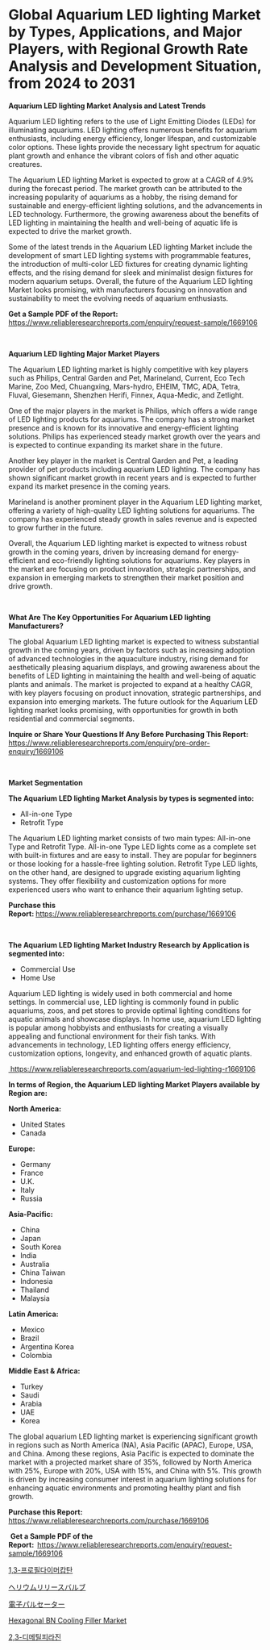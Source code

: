 <p><h1>Global Aquarium LED lighting Market by Types, Applications, and Major Players, with Regional Growth Rate Analysis and Development Situation, from 2024 to 2031</h1></p><p><strong>Aquarium LED lighting Market Analysis and Latest Trends</strong></p>
<p><p>Aquarium LED lighting refers to the use of Light Emitting Diodes (LEDs) for illuminating aquariums. LED lighting offers numerous benefits for aquarium enthusiasts, including energy efficiency, longer lifespan, and customizable color options. These lights provide the necessary light spectrum for aquatic plant growth and enhance the vibrant colors of fish and other aquatic creatures.</p><p>The Aquarium LED lighting Market is expected to grow at a CAGR of 4.9% during the forecast period. The market growth can be attributed to the increasing popularity of aquariums as a hobby, the rising demand for sustainable and energy-efficient lighting solutions, and the advancements in LED technology. Furthermore, the growing awareness about the benefits of LED lighting in maintaining the health and well-being of aquatic life is expected to drive the market growth.</p><p>Some of the latest trends in the Aquarium LED lighting Market include the development of smart LED lighting systems with programmable features, the introduction of multi-color LED fixtures for creating dynamic lighting effects, and the rising demand for sleek and minimalist design fixtures for modern aquarium setups. Overall, the future of the Aquarium LED lighting Market looks promising, with manufacturers focusing on innovation and sustainability to meet the evolving needs of aquarium enthusiasts.</p></p>
<p><strong>Get a Sample PDF of the Report:&nbsp;</strong> <a href="https://www.reliableresearchreports.com/enquiry/request-sample/1669106">https://www.reliableresearchreports.com/enquiry/request-sample/1669106</a></p>
<p>&nbsp;</p>
<p><strong>Aquarium LED lighting Major Market Players</strong></p>
<p><p>The Aquarium LED lighting market is highly competitive with key players such as Philips, Central Garden and Pet, Marineland, Current, Eco Tech Marine, Zoo Med, Chuangxing, Mars-hydro, EHEIM, TMC, ADA, Tetra, Fluval, Giesemann, Shenzhen Herifi, Finnex, Aqua-Medic, and Zetlight.</p><p>One of the major players in the market is Philips, which offers a wide range of LED lighting products for aquariums. The company has a strong market presence and is known for its innovative and energy-efficient lighting solutions. Philips has experienced steady market growth over the years and is expected to continue expanding its market share in the future.</p><p>Another key player in the market is Central Garden and Pet, a leading provider of pet products including aquarium LED lighting. The company has shown significant market growth in recent years and is expected to further expand its market presence in the coming years.</p><p>Marineland is another prominent player in the Aquarium LED lighting market, offering a variety of high-quality LED lighting solutions for aquariums. The company has experienced steady growth in sales revenue and is expected to grow further in the future.</p><p>Overall, the Aquarium LED lighting market is expected to witness robust growth in the coming years, driven by increasing demand for energy-efficient and eco-friendly lighting solutions for aquariums. Key players in the market are focusing on product innovation, strategic partnerships, and expansion in emerging markets to strengthen their market position and drive growth.</p></p>
<p>&nbsp;</p>
<p><strong>What Are The Key Opportunities For Aquarium LED lighting Manufacturers?</strong></p>
<p><p>The global Aquarium LED lighting market is expected to witness substantial growth in the coming years, driven by factors such as increasing adoption of advanced technologies in the aquaculture industry, rising demand for aesthetically pleasing aquarium displays, and growing awareness about the benefits of LED lighting in maintaining the health and well-being of aquatic plants and animals. The market is projected to expand at a healthy CAGR, with key players focusing on product innovation, strategic partnerships, and expansion into emerging markets. The future outlook for the Aquarium LED lighting market looks promising, with opportunities for growth in both residential and commercial segments.</p></p>
<p><strong>Inquire or Share Your Questions If Any Before Purchasing This Report:</strong> <a href="https://www.reliableresearchreports.com/enquiry/pre-order-enquiry/1669106">https://www.reliableresearchreports.com/enquiry/pre-order-enquiry/1669106</a></p>
<p>&nbsp;</p>
<p><strong>Market Segmentation</strong></p>
<p><strong>The Aquarium LED lighting Market Analysis by types is segmented into:</strong></p>
<p><ul><li>All-in-one Type</li><li>Retrofit Type</li></ul></p>
<p><p>The Aquarium LED lighting market consists of two main types: All-in-one Type and Retrofit Type. All-in-one Type LED lights come as a complete set with built-in fixtures and are easy to install. They are popular for beginners or those looking for a hassle-free lighting solution. Retrofit Type LED lights, on the other hand, are designed to upgrade existing aquarium lighting systems. They offer flexibility and customization options for more experienced users who want to enhance their aquarium lighting setup.</p></p>
<p><strong>Purchase this Report:&nbsp;</strong><a href="https://www.reliableresearchreports.com/purchase/1669106">https://www.reliableresearchreports.com/purchase/1669106</a></p>
<p>&nbsp;</p>
<p><strong>The Aquarium LED lighting Market Industry Research by Application is segmented into:</strong></p>
<p><ul><li>Commercial Use</li><li>Home Use</li></ul></p>
<p><p>Aquarium LED lighting is widely used in both commercial and home settings. In commercial use, LED lighting is commonly found in public aquariums, zoos, and pet stores to provide optimal lighting conditions for aquatic animals and showcase displays. In home use, aquarium LED lighting is popular among hobbyists and enthusiasts for creating a visually appealing and functional environment for their fish tanks. With advancements in technology, LED lighting offers energy efficiency, customization options, longevity, and enhanced growth of aquatic plants.</p></p>
<p><a href="https://www.reliableresearchreports.com/aquarium-led-lighting-r1669106">&nbsp;https://www.reliableresearchreports.com/aquarium-led-lighting-r1669106</a></p>
<p><strong>In terms of Region, the Aquarium LED lighting Market Players available by Region are:</strong></p>
<p>
    <p> <strong> North America: </strong>
        <ul>
            <li>United States</li>
            <li>Canada</li>
        </ul>
        </p> 
    <p> <strong> Europe: </strong>
        <ul>
            <li>Germany</li>
            <li>France</li>
            <li>U.K.</li>
            <li>Italy</li>
            <li>Russia</li>
        </ul>
        </p> 
    <p> <strong> Asia-Pacific: </strong>
        <ul>
            <li>China</li>
            <li>Japan</li>
            <li>South Korea</li>
            <li>India</li>
            <li>Australia</li>
            <li>China Taiwan</li>
            <li>Indonesia</li>
            <li>Thailand</li>
            <li>Malaysia</li>
        </ul>
        </p> 
    <p> <strong> Latin America: </strong>
        <ul>
            <li>Mexico</li>
            <li>Brazil</li>
            <li>Argentina Korea</li>
            <li>Colombia</li>
        </ul>
        </p> 
    <p> <strong> Middle East & Africa: </strong>
        <ul>
            <li>Turkey</li>
            <li>Saudi</li>
            <li>Arabia</li>
            <li>UAE</li>
            <li>Korea</li>
        </ul>
    </p>
    </p>
<p><p>The global aquarium LED lighting market is experiencing significant growth in regions such as North America (NA), Asia Pacific (APAC), Europe, USA, and China. Among these regions, Asia Pacific is expected to dominate the market with a projected market share of 35%, followed by North America with 25%, Europe with 20%, USA with 15%, and China with 5%. This growth is driven by increasing consumer interest in aquarium lighting solutions for enhancing aquatic environments and promoting healthy plant and fish growth.</p></p>
<p><strong>Purchase this Report: </strong><a href="https://www.reliableresearchreports.com/purchase/1669106">https://www.reliableresearchreports.com/purchase/1669106</a></p>
<p>&nbsp;<strong>Get a Sample PDF of the Report:&nbsp;&nbsp;</strong><a href="https://www.reliableresearchreports.com/enquiry/request-sample/1669106">https://www.reliableresearchreports.com/enquiry/request-sample/1669106</a></p>
<p><strong></strong></p>
<p><p><a href="https://github.com/raap8632/Market-Research-Report-List-1/blob/main/7614633147730.md">1,3-프로필다이머캅탄</a></p><p><a href="https://github.com/AdellaPrice2023/Market-Research-Report-List-1/blob/main/3512730139813.md">ヘリウムリリースバルブ</a></p><p><a href="https://github.com/andym141978/Market-Research-Report-List-1/blob/main/9281784139812.md">電子パルセーター</a></p><p><a href="https://github.com/ZackaryHalvorson2023/Market-Research-Report-List-1/blob/main/hexagonal-bn-cooling-filler-market.md">Hexagonal BN Cooling Filler Market</a></p><p><a href="https://github.com/AlbertotDouglas44367/Market-Research-Report-List-2/blob/main/6110717147729.md">2,3-디메틸피라진</a></p></p>